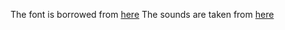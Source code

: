 The font is borrowed from [here](https://opengameart.org/content/bitmap-font-maker)
The sounds are taken from [here](https://opengameart.org/content/space-shooter-sound-effects)
